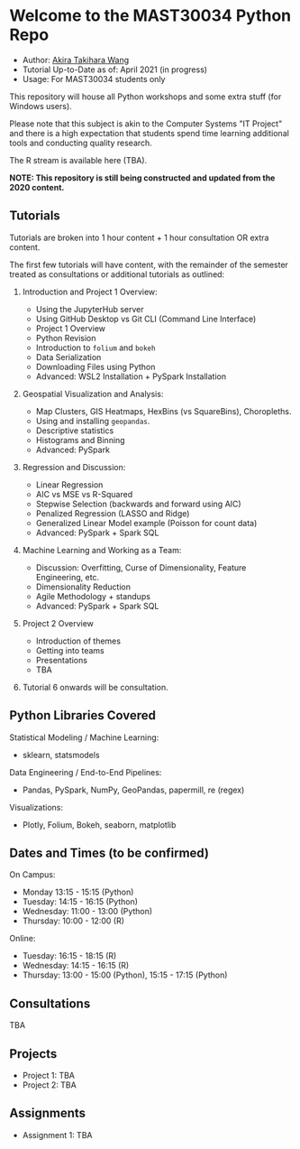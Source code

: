 # Welcome to the MAST30034 Python Repo
- Author: [Akira Takihara Wang](https://github.com/akiratwang)
- Tutorial Up-to-Date as of: April 2021 (in progress) 
- Usage: For MAST30034 students only  

This repository will house all Python workshops and some extra stuff (for Windows users).

Please note that this subject is akin to the Computer Systems "IT Project" and there is a high expectation that students spend time learning additional tools and conducting quality research.

The R stream is available here (TBA).

**NOTE: This repository is still being constructed and updated from the 2020 content.**

## Tutorials
Tutorials are broken into 1 hour content + 1 hour consultation OR extra content.

The first few tutorials will have content, with the remainder of the semester treated as consultations or additional tutorials as outlined:
1. Introduction and Project 1 Overview:
    - Using the JupyterHub server
    - Using GitHub Desktop vs Git CLI (Command Line Interface)
    - Project 1 Overview
    - Python Revision 
    - Introduction to `folium` and `bokeh`
    - Data Serialization
    - Downloading Files using Python
    - Advanced: WSL2 Installation + PySpark Installation
    
2. Geospatial Visualization and Analysis:
    - Map Clusters, GIS Heatmaps, HexBins (vs SquareBins), Choropleths.
    - Using and installing `geopandas`.
    - Descriptive statistics
    - Histograms and Binning
    - Advanced: PySpark
    
3. Regression and Discussion:
    - Linear Regression
    - AIC vs MSE vs R-Squared
    - Stepwise Selection (backwards and forward using AIC)
    - Penalized Regression (LASSO and Ridge)
    - Generalized Linear Model example (Poisson for count data)
    - Advanced: PySpark + Spark SQL
    
4. Machine Learning and Working as a Team:
    - Discussion: Overfitting, Curse of Dimensionality, Feature Engineering, etc.
    - Dimensionality Reduction
    - Agile Methodology + standups
    - Advanced: PySpark + Spark SQL
    
5. Project 2 Overview
    - Introduction of themes
    - Getting into teams
    - Presentations
    - TBA

6. Tutorial 6 onwards will be consultation.

## Python Libraries Covered
Statistical Modeling / Machine Learning:
- sklearn, statsmodels

Data Engineering / End-to-End Pipelines:
- Pandas, PySpark, NumPy, GeoPandas, papermill, re (regex)

Visualizations:
- Plotly, Folium, Bokeh, seaborn, matplotlib

## Dates and Times (to be confirmed)
On Campus:
- Monday 13:15 - 15:15 (Python)
- Tuesday: 14:15 - 16:15 (Python)
- Wednesday: 11:00 - 13:00 (Python)
- Thursday: 10:00 - 12:00 (R)

Online:
- Tuesday: 16:15 - 18:15 (R)
- Wednesday: 14:15 - 16:15 (R)
- Thursday: 13:00 - 15:00 (Python), 15:15 - 17:15 (Python)

## Consultations
TBA

## Projects
- Project 1: TBA
- Project 2: TBA

## Assignments
- Assignment 1: TBA
